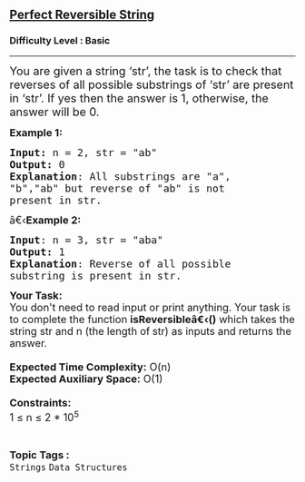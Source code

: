 <h2><a href="https://practice.geeksforgeeks.org/problems/perfect-reversible-string4828/1">Perfect Reversible String</a></h2><h3>Difficulty Level : Basic</h3><hr><div class="problems_problem_content__Xm_eO"><p><span style="font-size:20px">You are given a string ‘str’, the task is to check that reverses of all possible substrings of ‘str’ are present in ‘str’. If yes then the answer is 1, otherwise, the answer will be 0.</span></p>

<p><span style="font-size:18px"><strong>Example 1:</strong></span></p>

<pre><span style="font-size:18px"><strong>Input: </strong>n = 2,<strong> </strong>str = "ab"
<strong>Output:</strong> 0
<strong>Explanation</strong>: All substrings are "a",
"b","ab" but reverse of "ab" is not 
present in str.</span></pre>

<p><span style="font-size:18px">â€‹<strong>Example 2:</strong></span></p>

<pre><span style="font-size:18px"><strong>Input</strong>: n = 3, str = "aba"
<strong>Output:</strong> 1
<strong>Explanation</strong>: Reverse of all possible 
substring is present in str.
</span></pre>

<p><span style="font-size:18px"><strong>Your Task:&nbsp;&nbsp;</strong><br>
You don't need to read input or print anything. Your task is to complete the function&nbsp;<strong>isReversibleâ€‹()</strong>&nbsp;which takes the string&nbsp;str&nbsp;and n (the length of<strong> </strong>str) as inputs and returns the answer.<br>
<br>
<strong>Expected Time Complexity:</strong>&nbsp;O(n)<br>
<strong>Expected Auxiliary Space:</strong>&nbsp;O(1)<br>
<br>
<strong>Constraints:</strong><br>
1 ≤ n&nbsp;≤ 2 * 10<sup>5</sup></span></p>
</div><br><p><span style=font-size:18px><strong>Topic Tags : </strong><br><code>Strings</code>&nbsp;<code>Data Structures</code>&nbsp;
